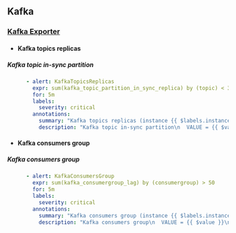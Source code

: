 ## Kafka

### [Kafka Exporter](https://github.com/danielqsj/kafka_exporter)

-   #### Kafka topics replicas
    
##### Kafka topic in-sync partition
    
```yaml
      - alert: KafkaTopicsReplicas
        expr: sum(kafka_topic_partition_in_sync_replica) by (topic) < 3
        for: 5m
        labels:
          severity: critical
        annotations:
          summary: "Kafka topics replicas (instance {{ $labels.instance }})"
          description: "Kafka topic in-sync partition\n  VALUE = {{ $value }}\n  LABELS: {{ $labels }}"
```
    
      
    
-   #### Kafka consumers group
    
##### Kafka consumers group
    
```yaml
      - alert: KafkaConsumersGroup
        expr: sum(kafka_consumergroup_lag) by (consumergroup) > 50
        for: 5m
        labels:
          severity: critical
        annotations:
          summary: "Kafka consumers group (instance {{ $labels.instance }})"
          description: "Kafka consumers group\n  VALUE = {{ $value }}\n  LABELS: {{ $labels }}"
```
